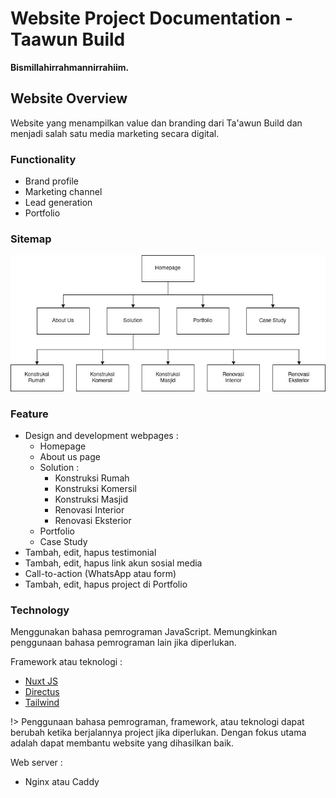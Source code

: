 # Website Project Documentation - Taawun Build

**Bismillahirrahmannirrahiim.**

## Website Overview

Website yang menampilkan value dan branding dari Ta'awun Build dan menjadi salah satu media marketing secara digital.

### Functionality
- Brand profile
- Marketing channel
- Lead generation
- Portfolio

### Sitemap
![logo](media/img/sitemap.jpg)

### Feature

- Design and development webpages :
  - Homepage
  - About us page
  - Solution :
    - Konstruksi Rumah
    - Konstruksi Komersil
    - Konstruksi Masjid
    - Renovasi Interior
    - Renovasi Eksterior
  - Portfolio
  - Case Study
- Tambah, edit, hapus testimonial
- Tambah, edit, hapus link akun sosial media
- Call-to-action (WhatsApp atau form)
- Tambah, edit, hapus project di Portfolio

### Technology

Menggunakan bahasa pemrograman JavaScript. Memungkinkan penggunaan bahasa pemrograman lain jika diperlukan.

Framework atau teknologi :
- [Nuxt JS](https://nuxtjs.org)
- [Directus](https://directus.io)
- [Tailwind](https://tailwindcss.com)

!> Penggunaan bahasa pemrograman, framework, atau teknologi dapat berubah ketika berjalannya project jika diperlukan. Dengan fokus utama adalah dapat membantu website yang dihasilkan baik.

Web server :
- Nginx atau Caddy